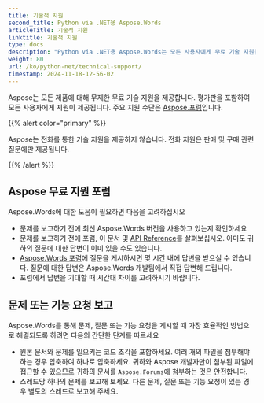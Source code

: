 ```yaml
---
title: 기술적 지원
second_title: Python via .NET용 Aspose.Words
articleTitle: 기술적 지원
linktitle: 기술적 지원
type: docs
description: "Python via .NET용 Aspose.Words는 모든 사용자에게 무료 기술 지원을 제공합니다. Aspose 무료 지원 포럼을 사용하여 질문, 문제 또는 기능 요청을 보고해 주세요."
weight: 80
url: /ko/python-net/technical-support/
timestamp: 2024-11-18-12-56-02
---
```


Aspose는 모든 제품에 대해 무제한 무료 기술 지원을 제공합니다. 평가판을 포함하여 모든 사용자에게 지원이 제공됩니다. 주요 지원 수단은 [Aspose.포럼](https://forum.aspose.com/c/words/8)입니다.

{{% alert color="primary" %}}

Aspose는 전화를 통한 기술 지원을 제공하지 않습니다. 전화 지원은 판매 및 구매 관련 질문에만 제공됩니다.

{{% /alert %}}

## Aspose 무료 지원 포럼

Aspose.Words에 대한 도움이 필요하면 다음을 고려하십시오

* 문제를 보고하기 전에 최신 Aspose.Words 버전을 사용하고 있는지 확인하세요
* 문제를 보고하기 전에 포럼, 이 문서 및 [API Reference](https://reference.aspose.com/words/python-net/)를 살펴보십시오. 아마도 귀하의 질문에 대한 답변이 이미 있을 수도 있습니다.
* [Aspose.Words 포럼](https://forum.aspose.com/c/words/8)에 질문을 게시하시면 몇 시간 내에 답변을 받으실 수 있습니다. 질문에 대한 답변은 Aspose.Words 개발팀에서 직접 답변해 드립니다.
* 포럼에서 답변을 기대할 때 시간대 차이를 고려하시기 바랍니다.

## 문제 또는 기능 요청 보고

Aspose.Words를 통해 문제, 질문 또는 기능 요청을 게시할 때 가장 효율적인 방법으로 해결되도록 하려면 다음의 간단한 단계를 따르세요

* 원본 문서와 문제를 일으키는 코드 조각을 포함하세요. 여러 개의 파일을 첨부해야 하는 경우 압축하여 하나로 압축하세요. 귀하와 Aspose 개발자만이 첨부된 파일에 접근할 수 있으므로 귀하의 문서를 `Aspose.Forums`에 첨부하는 것은 안전합니다.
* 스레드당 하나의 문제를 보고해 보세요. 다른 문제, 질문 또는 기능 요청이 있는 경우 별도의 스레드로 보고해 주세요.
